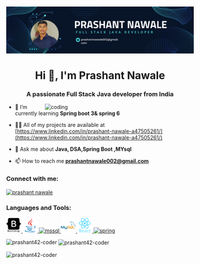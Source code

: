 ![logo](https://github.com/prashant42-coder/prashant42-coder/blob/main/gitbanner1.png)
<h1 align="center">Hi 👋, I'm Prashant Nawale</h1>
<h3 align="center">A passionate Full Stack Java developer from India</h3>

<img align="right" alt="coding" width="400" src="https://user-images.githubusercontent.com/55389276/140866485-8fb1c876-9a8f-4d6a-98dc-08c4981eaf70.gif">

- 🌱 I’m currently learning **Spring boot 3& spring 6**

- 👨‍💻 All of my projects are available at [https://www.linkedin.com/in/prashant-nawale-a47505261/](https://www.linkedin.com/in/prashant-nawale-a47505261/)

- 💬 Ask me about **Java, DSA,Spring Boot ,MYsql**

- 📫 How to reach me **prashantnawale002@gmail.com**

<h3 align="left">Connect with me:</h3>
<p align="left">
<a href="https://linkedin.com/in/prashant nawale" target="blank"><img align="center" src="https://raw.githubusercontent.com/rahuldkjain/github-profile-readme-generator/master/src/images/icons/Social/linked-in-alt.svg" alt="prashant nawale" height="30" width="40" /></a>
</p>

<h3 align="left">Languages and Tools:</h3>
<p align="left"> <a href="https://getbootstrap.com" target="_blank" rel="noreferrer"> <img src="https://raw.githubusercontent.com/devicons/devicon/master/icons/bootstrap/bootstrap-plain-wordmark.svg" alt="bootstrap" width="40" height="40"/> </a> <a href="https://www.java.com" target="_blank" rel="noreferrer"> <img src="https://raw.githubusercontent.com/devicons/devicon/master/icons/java/java-original.svg" alt="java" width="40" height="40"/> </a> <a href="https://www.microsoft.com/en-us/sql-server" target="_blank" rel="noreferrer"> <img src="https://www.svgrepo.com/show/303229/microsoft-sql-server-logo.svg" alt="mssql" width="40" height="40"/> </a> <a href="https://www.mysql.com/" target="_blank" rel="noreferrer"> <img src="https://raw.githubusercontent.com/devicons/devicon/master/icons/mysql/mysql-original-wordmark.svg" alt="mysql" width="40" height="40"/> </a> <a href="https://reactjs.org/" target="_blank" rel="noreferrer"> <img src="https://raw.githubusercontent.com/devicons/devicon/master/icons/react/react-original-wordmark.svg" alt="react" width="40" height="40"/> </a> <a href="https://spring.io/" target="_blank" rel="noreferrer"> <img src="https://www.vectorlogo.zone/logos/springio/springio-icon.svg" alt="spring" width="40" height="40"/> </a> </p>

<p><img align="left" src="https://github-readme-stats.vercel.app/api/top-langs?username=prashant42-coder&show_icons=true&locale=en&layout=compact" alt="prashant42-coder" /></p>

<p>&nbsp;<img align="center" src="https://github-readme-stats.vercel.app/api?username=prashant42-coder&show_icons=true&locale=en" alt="prashant42-coder" /></p>

<p><img align="center" src="https://github-readme-streak-stats.herokuapp.com/?user=prashant42-coder&" alt="prashant42-coder" /></p>
